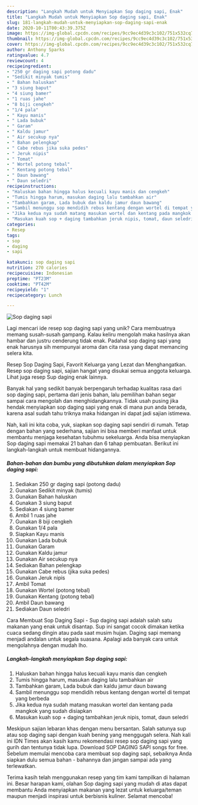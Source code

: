 ```yaml
---
description: "Langkah Mudah untuk Menyiapkan Sop daging sapi, Enak"
title: "Langkah Mudah untuk Menyiapkan Sop daging sapi, Enak"
slug: 181-langkah-mudah-untuk-menyiapkan-sop-daging-sapi-enak
date: 2020-10-11T00:43:39.375Z
image: https://img-global.cpcdn.com/recipes/9cc9ec4d39c3c102/751x532cq70/sop-daging-sapi-foto-resep-utama.jpg
thumbnail: https://img-global.cpcdn.com/recipes/9cc9ec4d39c3c102/751x532cq70/sop-daging-sapi-foto-resep-utama.jpg
cover: https://img-global.cpcdn.com/recipes/9cc9ec4d39c3c102/751x532cq70/sop-daging-sapi-foto-resep-utama.jpg
author: Anthony Sparks
ratingvalue: 4.7
reviewcount: 4
recipeingredient:
- "250 gr daging sapi potong dadu"
- "Sedikit minyak tumis"
- " Bahan haluskan"
- "3 siung baput"
- "4 siung bamer"
- "1 ruas jahe"
- "8 biji cengkeh"
- "1/4 pala"
- " Kayu manis"
- " Lada bubuk"
- " Garam"
- " Kaldu jamur"
- " Air secukup nya"
- " Bahan pelengkap"
- " Cabe rebus jika suka pedes"
- " Jeruk nipis"
- " Tomat"
- " Wortel potong tebal"
- " Kentang potong tebal"
- " Daun bawang"
- " Daun seledri"
recipeinstructions:
- "Haluskan bahan hingga halus kecuali kayu manis dan cengkeh"
- "Tumis hingga harum, masukan daging lalu tambahkan air"
- "Tambahkan garam, Lada bubuk dan kaldu jamur daun bawang"
- "Sambil menunggu sop mendidih rebus kentang dengan wortel di tempat yang berbeda"
- "Jika kedua nya sudah matang masukan wortel dan kentang pada mangkok yang sudah disiapkan"
- "Masukan kuah sop + daging tambahkan jeruk nipis, tomat, daun seledri"
categories:
- Resep
tags:
- sop
- daging
- sapi

katakunci: sop daging sapi 
nutrition: 270 calories
recipecuisine: Indonesian
preptime: "PT23M"
cooktime: "PT42M"
recipeyield: "1"
recipecategory: Lunch

---
```



![Sop daging sapi](https://img-global.cpcdn.com/recipes/9cc9ec4d39c3c102/751x532cq70/sop-daging-sapi-foto-resep-utama.jpg)

Lagi mencari ide resep sop daging sapi yang unik? Cara membuatnya memang susah-susah gampang. Kalau keliru mengolah maka hasilnya akan hambar dan justru cenderung tidak enak. Padahal sop daging sapi yang enak harusnya sih mempunyai aroma dan cita rasa yang dapat memancing selera kita.

Resep Sop Daging Sapi, Favorit Keluarga yang Lezat dan Menghangatkan. Resep sop daging sapi, sajian hangat yang disukai semua anggota keluarga. Lihat juga resep Sup daging enak lainnya.

Banyak hal yang sedikit banyak berpengaruh terhadap kualitas rasa dari sop daging sapi, pertama dari jenis bahan, lalu pemilihan bahan segar sampai cara mengolah dan menghidangkannya. Tidak usah pusing jika hendak menyiapkan sop daging sapi yang enak di mana pun anda berada, karena asal sudah tahu triknya maka hidangan ini dapat jadi sajian istimewa.


Nah, kali ini kita coba, yuk, siapkan sop daging sapi sendiri di rumah. Tetap dengan bahan yang sederhana, sajian ini bisa memberi manfaat untuk membantu menjaga kesehatan tubuhmu sekeluarga. Anda bisa menyiapkan Sop daging sapi memakai 21 bahan dan 6 tahap pembuatan. Berikut ini langkah-langkah untuk membuat hidangannya.

<!--inarticleads1-->

##### Bahan-bahan dan bumbu yang dibutuhkan dalam menyiapkan Sop daging sapi:

1. Sediakan 250 gr daging sapi (potong dadu)
1. Gunakan Sedikit minyak (tumis)
1. Gunakan  Bahan haluskan
1. Gunakan 3 siung baput
1. Sediakan 4 siung bamer
1. Ambil 1 ruas jahe
1. Gunakan 8 biji cengkeh
1. Gunakan 1/4 pala
1. Siapkan  Kayu manis
1. Gunakan  Lada bubuk
1. Gunakan  Garam
1. Gunakan  Kaldu jamur
1. Gunakan  Air secukup nya
1. Sediakan  Bahan pelengkap
1. Gunakan  Cabe rebus (jika suka pedes)
1. Gunakan  Jeruk nipis
1. Ambil  Tomat
1. Gunakan  Wortel (potong tebal)
1. Gunakan  Kentang (potong tebal)
1. Ambil  Daun bawang
1. Sediakan  Daun seledri


Cara Membuat Sop Daging Sapi - Sup daging sapi adalah salah satu makanan yang enak untuk disantap. Sup ini sangat cocok dimakan ketika cuaca sedang dingin atau pada saat musim hujan. Daging sapi memang menjadi andalan untuk segala suasana. Apalagi ada banyak cara untuk mengolahnya dengan mudah lho. 

<!--inarticleads2-->

##### Langkah-langkah menyiapkan Sop daging sapi:

1. Haluskan bahan hingga halus kecuali kayu manis dan cengkeh
1. Tumis hingga harum, masukan daging lalu tambahkan air
1. Tambahkan garam, Lada bubuk dan kaldu jamur daun bawang
1. Sambil menunggu sop mendidih rebus kentang dengan wortel di tempat yang berbeda
1. Jika kedua nya sudah matang masukan wortel dan kentang pada mangkok yang sudah disiapkan
1. Masukan kuah sop + daging tambahkan jeruk nipis, tomat, daun seledri


Meskipun sajian lebaran khas dengan menu bersantan. Salah satunya sup atau sop daging sapi dengan kuah bening yang menggugah selera. Nah kali ini IDN Times akan kasih kamu rekomendasi resep sop daging sapi yang gurih dan tentunya tidak lupa. Download SOP DAGING SAPI songs for free. Sebelum memulai mencoba cara membuat sop daging sapi, sebaiknya Anda siapkan dulu semua bahan - bahannya dan jangan sampai ada yang terlewatkan. 

Terima kasih telah menggunakan resep yang tim kami tampilkan di halaman ini. Besar harapan kami, olahan Sop daging sapi yang mudah di atas dapat membantu Anda menyiapkan makanan yang lezat untuk keluarga/teman maupun menjadi inspirasi untuk berbisnis kuliner. Selamat mencoba!
